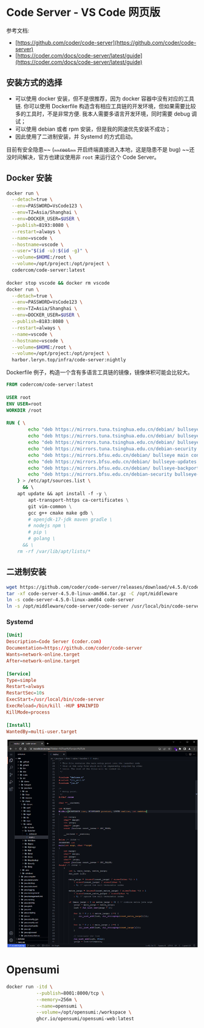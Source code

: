 <a name="R534u"></a>
# Code Server - VS Code 网页版
参考文档:

- [https://github.com/coder/code-server](https://github.com/coder/code-server)
- [https://coder.com/docs/code-server/latest/guide](https://coder.com/docs/code-server/latest/guide)
<a name="goppM"></a>
## 安装方式的选择

- 可以使用 docker 安装，但不是很推荐，因为 docker 容器中没有对应的工具链. 你可以使用 Dockerfile 构造含有相应工具链的开发环境，但如果需要比较多的工具时，不是非常方便. 我本人需要多语言开发环境，同时需要 debug 调试；
- 可以使用 debian 或者 rpm 安装，但是我的网速优先安装不成功；
- 因此使用了二进制安装，并 Systemd 的方式启动。

目前有安全隐患~~ (~~`~~root~~`~~ 开启终端直接进入本地，这是隐患不是 bug) ~~还没时间解决，官方也建议使用非 `root` 来运行这个 Code Server。
<a name="EX3VV"></a>
## Docker 安装
```bash
docker run \
  --detach=true \
  --env=PASSWORD=VsCode123 \
  --env=TZ=Asia/Shanghai \
  --env=DOCKER_USER=$USER \
  --publish=8193:8080 \
  --restart=always \
  --name=vscode \
  --hostname=vscode \
  --user="$(id -u):$(id -g)" \
  --volume=$HOME:/root \
  --volume=/opt/project:/opt/project \
  codercom/code-server:latest

docker stop vscode && docker rm vscode
docker run \
  --detach=true \
  --env=PASSWORD=VsCode123 \
  --env=TZ=Asia/Shanghai \
  --env=DOCKER_USER=$USER \
  --publish=8183:8080 \
  --restart=always \
  --name=vscode \
  --hostname=vscode \
  --volume=$HOME:/root \
  --volume=/opt/project:/opt/project \
  harbor.leryn.top/infra/code-server:nightly
```
Dockerfile 例子，构造一个含有多语言工具链的镜像，镜像体积可能会比较大。
```dockerfile
FROM codercom/code-server:latest

USER root
ENV USER=root
WORKDIR /root

RUN { \
        echo "deb https://mirrors.tuna.tsinghua.edu.cn/debian/ bullseye main contrib non-free"; \
        echo "deb https://mirrors.tuna.tsinghua.edu.cn/debian/ bullseye-updates main contrib non-free"; \
        echo "deb https://mirrors.tuna.tsinghua.edu.cn/debian/ bullseye-backports main contrib non-free"; \
        echo "deb https://mirrors.tuna.tsinghua.edu.cn/debian-security bullseye-security main contrib non-free"; \
        echo "deb https://mirrors.bfsu.edu.cn/debian/ bullseye main contrib non-free"; \
        echo "deb https://mirrors.bfsu.edu.cn/debian/ bullseye-updates main contrib non-free"; \
        echo "deb https://mirrors.bfsu.edu.cn/debian/ bullseye-backports main contrib non-free"; \
        echo "deb https://mirrors.bfsu.edu.cn/debian-security bullseye-security main contrib non-free"; \
    } > /etc/apt/sources.list \
      && \ 
    apt update && apt install -f -y \
        apt-transport-https ca-certificates \
        git vim-common \
        gcc g++ cmake make gdb \
        # openjdk-17-jdk maven gradle \
        # nodejs npm \
        # pip \
        # golang \
      && \
    rm -rf /var/lib/apt/lists/*

```
<a name="GF8sf"></a>
## 二进制安装
```bash
wget https://github.com/coder/code-server/releases/download/v4.5.0/code-server-4.5.0-linux-amd64.tar.gz
tar -xf code-server-4.5.0-linux-amd64.tar.gz -C /opt/middleware
ln -s code-server-4.5.0-linux-amd64 code-server
ln -s /opt/middleware/code-server/code-server /usr/local/bin/code-server
```
<a name="LtvTc"></a>
### Systemd
```toml
[Unit]
Description=Code Server (coder.com)
Documentation=https://github.com/coder/code-server
Wants=network-online.target
After=network-online.target

[Service]
Type=simple
Restart=always
RestartSec=10s
ExecStart=/usr/local/bin/code-server
ExecReload=/bin/kill -HUP $MAINPID
KillMode=process

[Install]
WantedBy=multi-user.target
```
![image.png](./../assets/1655637697308-ce727a7b-22cf-4ee1-9105-f0ed83a12435.png)
<a name="KovwN"></a>
# Opensumi
```bash
docker run -itd \
           --publish=8001:8000/tcp \
           --memory=256m \
           --name=opensumi \
           --volume=/opt/opensumi:/workspace \
           ghcr.io/opensumi/opensumi-web:latest
```
